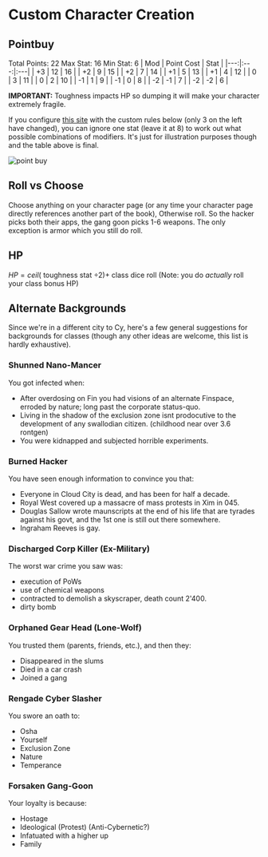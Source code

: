# Custom Character Creation
## Pointbuy
Total Points: 22
Max Stat: 16
Min Stat: 6
| Mod | Point Cost | Stat | 
|---:|:---:|:---|
| +3 | 12 | 16 |
| +2 | 9 | 15 |
| +2 | 7 | 14 |
| +1 | 5 | 13 | 
| +1 | 4 | 12 |
| 0 | 3 | 11 |
| 0 | 2 | 10 |
| -1 | 1 | 9 |
| -1 | 0 | 8 |
| -2 | -1 | 7 |
| -2 | -2 | 6 |

**IMPORTANT:** Toughness impacts HP so dumping it will make your character extremely fragile.

If you configure [this site](https://chicken-dinner.com/5e/5e-point-buy.html) with the custom rules below (only 3 on the left have changed), you can ignore one stat (leave it at 8) to work out what possible combinations of modifiers. It's just for illustration purposes though and the table above is final.

![point buy](https://i.imgur.com/Bd2bDXT.png)

## Roll vs Choose
Choose anything on your character page (or any time your character page directly references another part of the book), Otherwise roll. So the hacker picks both their apps, the gang goon picks 1-6 weapons. The only exception is armor which you still do roll.

## HP
 $HP = ceil($ toughness stat $\div 2)  +$ class dice roll
(Note: you do *actually* roll your class bonus HP)

## Alternate Backgrounds
Since we're in a different city to Cy, here's a few general suggestions for backgrounds for classes (though any other ideas are welcome, this list is hardly exhaustive).
 
### Shunned Nano-Mancer
You got infected when:
-  After overdosing on Fin you had visions of an alternate Finspace, erroded by nature; long past the corporate status-quo. 
- Living in the shadow of the exclusion zone isnt prodocutive to the development of any swallodian citizen.  (childhood near over 3.6 rontgen)
- You were kidnapped and subjected horrible experiments.

### Burned Hacker
You have seen enough information to convince you that:
- Everyone in Cloud City is dead, and has been for half a decade.
- Royal West covered up a massacre of mass protests in Xim in 045.
- Douglas Sallow wrote maunscripts at the end of his life that are tyrades against his govt, and the 1st one is still out there somewhere.
- Ingraham Reeves is gay.


### Discharged Corp Killer (Ex-Military)
The worst war crime you saw was:
- execution of PoWs
- use of chemical weapons
- contracted to demolish a skyscraper, death count 2'400. 
- dirty bomb 

### Orphaned Gear Head (Lone-Wolf)
You trusted them (parents, friends, etc.), and then they:
- Disappeared in the slums
- Died in a car crash
- Joined a gang

### Rengade Cyber Slasher
You swore an oath to:
- Osha
- Yourself
- Exclusion Zone
- Nature
- Temperance

### Forsaken Gang-Goon
Your loyalty is because:
- Hostage
- Ideological (Protest) (Anti-Cybernetic?)
- Infatuated with a higher up
- Family

<!--stackedit_data:
eyJoaXN0b3J5IjpbLTE0ODU1Njk2MTgsMTU2NTgyNjI4OCwtMT
M0MjUzOTg3NCwtMTI0MDA5MzQwNywzOTAxNzEwMzAsMTAxNjc3
NzA0NiwxOTAwNDQ5MTg2LDMzNjY2MDk2MSwxMzI1ODcxNjA5LD
EwNTA4MTgyODQsNDAzODUwODc0LC0xOTEzMzQyOTQsMjA2MzUy
NzI3NSw5OTM3NTA1MTddfQ==
-->